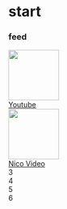
# start

### feed
<div class="flex">
  <div class="tile"><a href="http://www.youtube.com"><img src="https://www.seeklogo.net/wp-content/uploads/2016/06/YouTube-icon-400x400.png" width="100"><br>Youtube</a></div>
  <div class="tile"><a href="http://www.nicovideo.jp/ranking"><img src="http://pbs.twimg.com/profile_images/529135967240597505/oG8qrBTs.png" width="100"><br>Nico Video</a></div>
  <div class="tile">3</div>
  <div class="tile">4</div>
  <div class="tile">5</div>
  <div class="tile">6</div>
</div>
 
 
 

